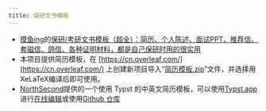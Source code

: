 ```yaml
---
title: 保研文书模板
---
```


- [摸鱼ing](https://www.zhihu.com/people/tu-tu-83-41-10)的[保研/考研文书模板（超全）：简历、个人陈述、面试PPT、推荐信、套磁信、鸽信、各种证明材料，都是自己保研时用的很实用](https://zhuanlan.zhihu.com/p/615923570)
- 本项目提供简历模板，在 [https://cn.overleaf.com/](https://cn.overleaf.com/) 上创建新项目导入“[简历模板.zip](https://raw.githubusercontent.com/CS-BAOYAN/CS-BAOYAN-2024/main/docs/%E6%96%87%E4%B9%A6%E5%87%86%E5%A4%87/%E7%AE%80%E5%8E%86%E6%A8%A1%E6%9D%BF.zip)”文件，并选择用XeLaTeX编译后即可使用。
- [NorthSecond](https://github.com/NorthSecond)提供的一个使用 Typst 的中英文简历模板，可以使用[Typst.app](https://typst.app/) 进行[在线编辑](https://typst.app/project/r4XMUB3ENQUH7zWiuK7_tO)或使用[Github 仓库](https://github.com/NorthSecond/Auto_Typst_Resume_Template)
